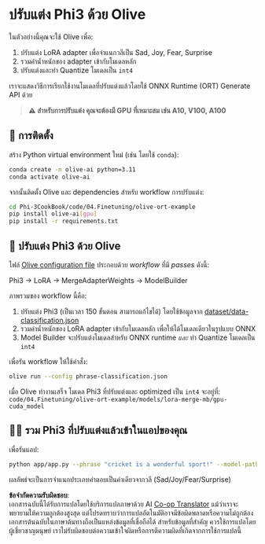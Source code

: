 <!--
CO_OP_TRANSLATOR_METADATA:
{
  "original_hash": "4164123a700fecd535d850f09506d72a",
  "translation_date": "2025-05-09T04:45:22+00:00",
  "source_file": "code/04.Finetuning/olive-ort-example/README.md",
  "language_code": "th"
}
-->
# ปรับแต่ง Phi3 ด้วย Olive

ในตัวอย่างนี้คุณจะใช้ Olive เพื่อ:

1. ปรับแต่ง LoRA adapter เพื่อจำแนกวลีเป็น Sad, Joy, Fear, Surprise  
1. รวมค่าน้ำหนักของ adapter เข้ากับโมเดลหลัก  
1. ปรับแต่งและทำ Quantize โมเดลเป็น `int4`  

เราจะแสดงวิธีการเรียกใช้งานโมเดลที่ปรับแต่งแล้วโดยใช้ ONNX Runtime (ORT) Generate API ด้วย

> **⚠️ สำหรับการปรับแต่ง คุณจะต้องมี GPU ที่เหมาะสม เช่น A10, V100, A100**

## 💾 การติดตั้ง

สร้าง Python virtual environment ใหม่ (เช่น โดยใช้ `conda`):

```bash
conda create -n olive-ai python=3.11
conda activate olive-ai
```

จากนั้นติดตั้ง Olive และ dependencies สำหรับ workflow การปรับแต่ง:

```bash
cd Phi-3CookBook/code/04.Finetuning/olive-ort-example
pip install olive-ai[gpu]
pip install -r requirements.txt
```

## 🧪 ปรับแต่ง Phi3 ด้วย Olive  
ไฟล์ [Olive configuration file](../../../../../code/04.Finetuning/olive-ort-example/phrase-classification.json) ประกอบด้วย *workflow* ที่มี *passes* ดังนี้:

Phi3 -> LoRA -> MergeAdapterWeights -> ModelBuilder

ภาพรวมของ workflow นี้คือ:

1. ปรับแต่ง Phi3 (เป็นเวลา 150 ขั้นตอน สามารถแก้ไขได้) โดยใช้ข้อมูลจาก [dataset/data-classification.json](../../../../../code/04.Finetuning/olive-ort-example/dataset/dataset-classification.json)  
1. รวมค่าน้ำหนักของ LoRA adapter เข้ากับโมเดลหลัก เพื่อให้ได้โมเดลเดียวในรูปแบบ ONNX  
1. Model Builder จะปรับแต่งโมเดลสำหรับ ONNX runtime *และ* ทำ Quantize โมเดลเป็น `int4`  

เพื่อรัน workflow ให้ใช้คำสั่ง:

```bash
olive run --config phrase-classification.json
```

เมื่อ Olive ทำงานเสร็จ โมเดล Phi3 ที่ปรับแต่งและ optimized เป็น `int4` จะอยู่ที่: `code/04.Finetuning/olive-ort-example/models/lora-merge-mb/gpu-cuda_model`

## 🧑‍💻 รวม Phi3 ที่ปรับแต่งแล้วเข้าในแอปของคุณ

เพื่อรันแอป:

```bash
python app/app.py --phrase "cricket is a wonderful sport!" --model-path models/lora-merge-mb/gpu-cuda_model
```

ผลลัพธ์จะเป็นการจำแนกประเภทคำตอบเป็นคำเดียวจากวลี (Sad/Joy/Fear/Surprise)

**ข้อจำกัดความรับผิดชอบ**:  
เอกสารฉบับนี้ได้รับการแปลโดยใช้บริการแปลภาษาด้วย AI [Co-op Translator](https://github.com/Azure/co-op-translator) แม้ว่าเราจะพยายามให้ความถูกต้องสูงสุด แต่โปรดทราบว่าการแปลอัตโนมัติอาจมีข้อผิดพลาดหรือความไม่ถูกต้อง เอกสารต้นฉบับในภาษาต้นทางถือเป็นแหล่งข้อมูลที่เชื่อถือได้ สำหรับข้อมูลที่สำคัญ ควรใช้การแปลโดยผู้เชี่ยวชาญมนุษย์ เราไม่รับผิดชอบต่อความเข้าใจผิดหรือการตีความผิดที่เกิดจากการใช้การแปลนี้